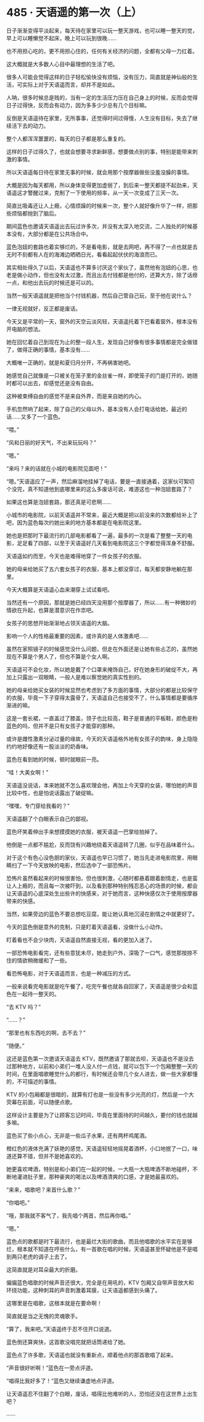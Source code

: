# 485 · 天语遥的第一次（上）

日子渐渐变得平淡起来，每天待在家里可以玩一整天游戏，也可以睡一整天的觉，早上可以睡懒觉不起床，晚上可以玩到很晚……

也不用担心吃的，更不用担心住的，任何有关经济的问题，全都有父母一力扛着。

这大概就是大多数人心目中最理想的生活了吧。

很多人可能会觉得这样的日子轻松愉快没有烦恼，没有压力，简直就是神仙般的生活，可实际上对于天语遥而言，却并不是如此。

人呐，很多时候总是贱的，当有一定的生活压力压在自己身上的时候，反而会觉得日子过得快，反而会有动力，因为多多少少总有几个目标嘛。

反倒是天语遥待在家里，无所事事，还觉得时间过得慢，人生没有目标，失去了继续活下去的动力。

整个人都浑浑噩噩的，每天的日子都是那么重复的。

这样的日子过得久了，也就会想要寻求新鲜感，想要做点别的事，特别是能带来刺激的事情。

所以天语遥每日待在家里无事的时候，就会用那个按摩器做些没羞没臊的事情。

大概是因为每天都用，所以身体变得更加虚弱了，到后来一整天都提不起劲来，天语遥这才警醒过来，克制了一下使用的频率，从一天一次变成了三天一次。

简直比吸毒还让人上瘾，心情烦躁的时候来一次，整个人就好像升华了一样，把那些烦恼都抛到了脑后。

期间蓝色也邀请天语遥出去玩过许多次，并没有太深入地交流，二人独处的时候基本没有，大部分都是在公共场合中。

蓝色泡妞的套路也着实够烂的，不是看电影，就是去网吧，再不得了一点也就是去无时不刻都有人在的海滩边晒晒日光，看看起起伏伏的海浪而已。

其实相处得久了以后，天语遥也不算多讨厌这个家伙了，虽然他有泡妞的心思，也老是做小动作，但也没有太过激，而且出去付钱都是他付的，还算大方，除了话痨一点，和他出去玩的时候还是可以的。

当然一般天语遥就是把他当个付钱机器，然后自己管自己玩，至于他在说什么？

一律无视就好，反正都是废话。

今天又是平常的一天，窗外的天空云淡风轻，天语遥托着下巴看着窗外，根本没有开电脑的想法。

她在回忆着自己到现在为止的整一段人生，发现自己好像有很多事情都是完全做错了，做得正确的事情，基本没有……

大概唯一正确的，就是和夏归月分开，不再祸害她吧。

她感觉自己就像是一只被关在笼子里的金丝雀一样，即使笼子的门是打开的，她随时都可以出去，却感觉还是没有自由。

这种被束缚自由的感觉不是来自外界，而是来自她的内心。

手机忽然响了起来，除了自己的父母以外，基本没有人会打电话给她，最近的话……又多了一个蓝色。

“喂。”

“风和日丽的好天气，不出来玩玩吗？”

“嗯。”

“来吗？来的话就在小城的电影院见面吧！”

“嗯。”天语遥应了一声，然后麻溜地挂掉了电话，要是一直接通着，这家伙可絮叨个没完，真不知道他到底哪里来的这么多废话可说，难道这也一种泡妞套路了？

如果这也算是泡妞套路，那还真是可悲啊……

小城市的电影院，以前天语遥并不常来，最近大概是把以前没来的次数都给补上了吧，因为蓝色每次约她出来的地方基本都是在电影院这里。

她也是把那时下最流行的几部电影都看了一遍，最多的一次是看了整整一天的电影，足足看了四部，以至于天语遥好几天看到电影院这三个字都觉得浑身不舒服。

天语遥如约而至，今天也是难得地穿了一件女孩子的衣服。

她的母亲给她买了五六套女孩子的衣服，基本上都没穿过，每天都安静地躺在那里。

今天大概算是天语遥心血来潮穿上试试看吧。

当然还有一个原因，那就是她已经四天没用那个按摩器了，所以……有一种微妙的情欲在升起，也算是潜意识在作祟吧。

女孩子的思想开始渐渐地占领天语遥的大脑。

影响一个人的性格最重要的因素，或许真的是人体激素吧……

虽然在家照镜子的时候感觉没什么问题，但走在外面还是让她有些忐忑的，虽然她现在不算是个男人了，但也不算是个女人啊。

天语遥可不会化妆，所以她是戴了个口罩来掩饰自己，好在她身形的破绽不大，再加上只露出一双眼睛，一般人是难以察觉她的真实性别的。

她的母亲给她买女装的时候显然也考虑到了多方面的事情，大部分的都是比较保守的衣服，毕竟一下子穿得太露骨了，天语遥自己也接受不了，什么事情都是要循序渐进的嘛。

这是一套长裙，一直盖过了膝盖，领子也比较高，鞋子是普通的平板鞋，颜色是粉蓝色的吗，但并不是只有女孩子才能穿的那种。

或许是雌性激素分泌过量的缘故，今天的天语遥格外地有女孩子的韵味，身上隐隐约约地好像还有一股淡淡的奶香味。

蓝色在看到她的时候，顿时就眼前一亮。

“哇！大美女啊！”

天语遥没说话，本来她就不怎么喜欢理会他，再加上今天穿的女装，哪怕她的声音比较中性，也是怕说话露出了破绽嘛。

“嘿嘿，专门穿给我看的？”

天语遥翻了个白眼表示自己的鄙视。

蓝色坏笑着伸出手来想摸摸她的衣服，被天语遥一巴掌给拍掉了。

他倒是一点都不尴尬，反而饶有兴趣地绕着天语遥转了几圈，似乎在品味着什么。

对于这个有色心没色胆的家伙，天语遥也早已习惯了，她当先走进电影院里，用眼睛扫了一下今天放映的电影，然后选中了一部恐怖片。

恐怖片虽然看起来的时候很害怕，但也很刺激，心随时都悬着跟着剧情走，也是蛮让人上瘾的，而且每一次被吓到，以及看到那种特别残忍恶心的场景的时候，都会让天语遥的心底深处生出些许的快感来，对于她而言，这种快感仅次于使用按摩器带来的快感。

当然，如果旁边的蓝色不要总想吃豆腐，能让她认真地沉浸在剧情之中就更好了。

今天的蓝色倒是意外的克制，只是盯着天语遥看，没做什么小动作。

盯着看也不会少块肉，天语遥自然直接无视，看的更加入迷了。

一部恐怖电影看完，还有些意犹未尽，她走到户外，深吸了一口气，感觉那按捺不住的情欲稍微缓和了一些。

看恐怖电影，对于天语遥而言，也是一种减压的方式。

一般来说看完电影就是吃午餐了，吃完午餐也就各自回家了，天语遥是很少会和蓝色在一起待一整天的。

“去 KTV 吗？”

“……？”

“那里也有东西吃的啊，去不去？”

“随便。”

这还是蓝色第一次邀请天语遥去 KTV，既然邀请了那就去呗，天语遥也不是没去过那种地方，以前和小弟们一堆人没人付一点钱，就可以包下一个包厢整整一天的时间，在里面唱歌睡觉什么的都行，有时候还会带几个女人进去，做一些大家都懂的，不可描述的事情。

KTV 的小包厢都是很暗的，就算有灯也是一些没有多少光亮的灯，然后是一个大荧幕在前面，可以随便点歌。

这样设计主要是为了让顾客忘记时间，毕竟在里面待的时间越久，要付的钱也就越多嘛。

蓝色买了些小点心，无非是一些瓜子水果，还有两杯鸡尾酒。

橙红色的液体充满了妖艳的感觉，天语遥轻轻地摇晃着酒杯，小口地抿了一口，味道还算不错，但并不是她喜欢的。

她更喜欢啤酒，特别是和小弟们在一起的时候，一大瓶一大瓶啤酒不断地碰杯，不断地灌进肚子里，那种豪爽的喝法以及啤酒清爽的口感，才是她最喜欢的。

“来来，唱歌吧？来首什么歌？”

“你唱吧。”

“哦，那我就不客气了，我先唱个两首，然后再你唱。”

“嗯。”

蓝色点的歌都是时下最流行，也是最烂大街的歌曲，而且他唱歌的水平实在是够烂，根本就不知道在哼些什么，有一首歌在唱的时候，天语遥甚至怀疑他是不是唱到两只老虎的调子上去了。

这简直就是对耳朵最大的折磨。

偏偏蓝色唱歌的时候声音还很大，完全是在用吼的，KTV 包厢又自带声音放大和环绕功能，这种刺耳的声音刺激着耳膜，让天语遥都感到头痛了。

这哪里是在唱歌，这根本就是在要命啊！

简直就是当之无愧的灵魂歌手。

“算了，我来吧。”天语遥终于忍不住开口说道。

蓝色倒还算爽快，这首歌没唱完就把话筒递给了她。

蓝色点了许多歌，天语遥也就没有重新点，顺着他点的那首歌唱了起来。

“声音很好听啊！”蓝色在一旁点评道。

“唱得比我好多了！”蓝色又继续谦虚地点评道。

让天语遥忍不住翻了个白眼，废话，唱得比他难听的人，恐怕还没在这世界上出生吧？

……
